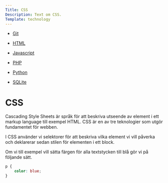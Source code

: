 ```yaml
---
Title: CSS
Description: Text om CSS.
Template: technology
---
```


<div class="side-bar" markdown="1">

* [Git](git)

* [HTML](html)

* [Javascript](javascript)

* [PHP](php)

* [Python](python)

* [SQLite](sqlite)

</div>

<div class="not-side" markdown="1">

CSS
==========================

Cascading Style Sheets är språk för att beskriva utseende av element i ett markup language till exempel HTML. CSS är en av tre teknologier som utgör fundamentet för webben.

I CSS använder vi selektorer för att beskriva vilka element vi vill påverka och deklarerar sedan stilen för elementen i ett block.

Om vi till exempel vill sätta färgen för alla textstycken till blå gör vi på följande sätt.

```css
p {
    color: blue;
}
```

</div>